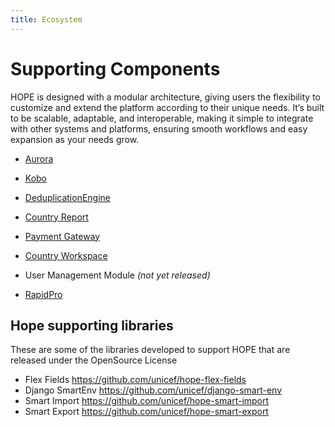 ```yaml
---
title: Ecosystem
---
```


# Supporting Components

HOPE is designed with a modular architecture, giving users the flexibility to customize 
and extend the platform according to their unique needs. 
It’s built to be scalable, adaptable, and interoperable, making it simple to integrate with other 
systems and platforms, ensuring smooth workflows and easy expansion as your needs grow.


- [Aurora](aurora/index.md) 

- [Kobo](kobo/index.md) 

- [DeduplicationEngine](hde/index.md)

- [Country Report](reporting/index.md)

- [Payment Gateway](pg/index.md)

- [Country Workspace](workspace/index.md)

- User Management Module  _(not yet released)_

- [RapidPro](rapidpro/index.md)


## Hope supporting libraries


These are some of the libraries developed to support HOPE that are released under the OpenSource License


- Flex Fields <https://github.com/unicef/hope-flex-fields>
- Django SmartEnv <https://github.com/unicef/django-smart-env>
- Smart Import <https://github.com/unicef/hope-smart-import>
- Smart Export <https://github.com/unicef/hope-smart-export>
